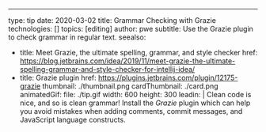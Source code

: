 ---
type: tip
date: 2020-03-02
title: Grammar Checking with Grazie
technologies: []
topics: [editing]
author: pwe
subtitle: Use the Grazie plugin to check grammar in regular text.
seealso:
- title: Meet Grazie, the ultimate spelling, grammar, and style checker
  href: https://blog.jetbrains.com/idea/2019/11/meet-grazie-the-ultimate-spelling-grammar-and-style-checker-for-intellij-idea/
- title: Grazie plugin
  href: https://plugins.jetbrains.com/plugin/12175-grazie
thumbnail: ./thumbnail.png
cardThumbnail: ./card.png
animatedGif:
  file: ./tip.gif
  width: 600
  height: 300
leadin: |
  Clean code is nice, and so is clean grammar! Install the *Grazie* plugin 
  which can help you avoid mistakes when adding comments, commit messages, 
  and JavaScript language constructs. 
